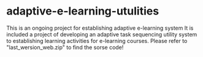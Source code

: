 # adaptive-e-learning-utulities
This is an ongoing project for establishing adaptive e-learning system
It is included a project of developing an adaptive task sequencing utility system to establishing 
learning activities for e-learning courses.
Please refer to "last_wersion_web.zip" to find the sorse code!
